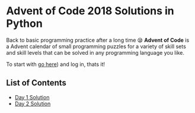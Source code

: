 # Advent of Code 2018 Solutions in Python

Back to basic programming practice after a long time 😪
**Advent of Code** is a Advent calendar of small programming puzzles for a variety of skill sets and skill levels that can be solved in any programming language you like.

To start with [go here](https://adventofcode.com/2018/)) and log in, thats it!


## List of Contents

 - [Day 1 Solution](https://github.com/riffAt2013/adventOfCode2018/blob/master/Day1/solve.py)
 - [Day 2 Solution](https://github.com/riffAt2013/adventOfCode2018/blob/master/Day2/solve.py)

